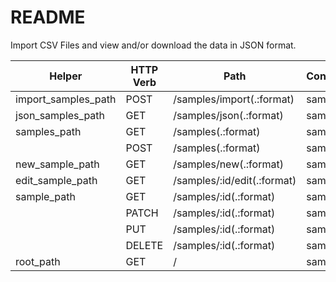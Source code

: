 # README

Import CSV Files and view and/or download the data in JSON format.

Helper              | HTTP Verb | Path                           | Controller#Action
------------------- | --------- | ------------------------------ | -----------------
import_samples_path | POST      | /samples/import(.:format)      | samples#import
json_samples_path   | GET       | /samples/json(.:format)        | samples#json
samples_path        | GET       | /samples(.:format)             | samples#index
                    | POST      | /samples(.:format)             | samples#create
new_sample_path     | GET       | /samples/new(.:format)         | samples#new
edit_sample_path    | GET       | /samples/:id/edit(.:format)    | samples#edit
sample_path         | GET       | /samples/:id(.:format)         | samples#show
                    | PATCH     | /samples/:id(.:format)         | samples#update
                    | PUT       | /samples/:id(.:format)         | samples#update
                    | DELETE    | /samples/:id(.:format)         | samples#destroy
root_path           | GET       | /                              | samples#index
